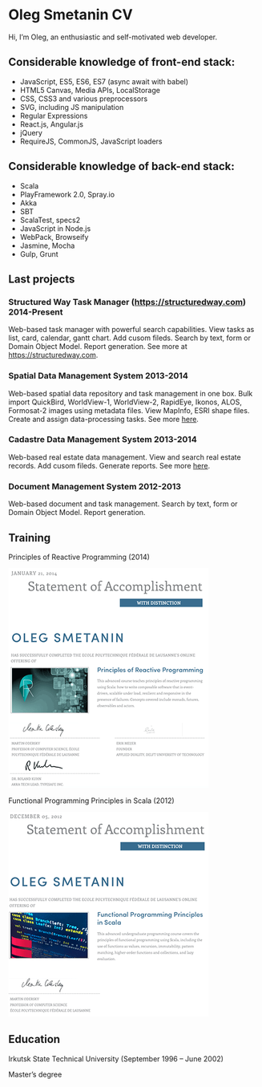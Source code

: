 # Oleg Smetanin CV

Hi, I’m Oleg, an enthusiastic and self-motivated web developer.

## Considerable knowledge of front-end stack:

- JavaScript, ES5, ES6, ES7 (async await with babel)
- HTML5 Canvas, Media APIs, LocalStorage
- CSS, CSS3 and various preprocessors
- SVG, including JS manipulation
- Regular Expressions
- React.js, Angular.js
- jQuery
- RequireJS, CommonJS, JavaScript loaders

## Considerable knowledge of back-end stack:
- Scala
- PlayFramework 2.0, Spray.io
- Akka
- SBT
- ScalaTest, specs2
- JavaScript in Node.js
- WebPack, Browseify
- Jasmine, Mocha
- Gulp, Grunt

## Last projects

### Structured Way Task Manager (https://structuredway.com) <span class="gray">2014-Present</span>

Web-based task manager with powerful search capabilities. View tasks as list, card, calendar, gantt chart. Add cusom fileds. Search by text, form or Domain Object Model. Report generation. See more at https://structuredway.com.

### Spatial Data Management System <span class="gray">2013-2014</span>

Web-based spatial data repository and task management in one box. Bulk import QuickBird, WorldView-1, WorldView-2, RapidEye, Ikonos, ALOS, Formosat-2 images using metadata files. View MapInfo, ESRI shape files. Create and assign data-processing tasks. See more [here](data/cv/SDMS.pdf).
   
### Cadastre Data Management System <span class="gray">2013-2014</span>

Web-based real estate data management. View and search real estate records. Add cusom fileds. Generate reports. See more [here](data/cv/CDMS.pdf).
   
### Document Management System <span class="gray">2012-2013</span>

Web-based document and task management. Search by text, form or Domain Object Model. Report generation.

## Training

Principles of Reactive Programming (2014)

[![Principles of Reactive Programming (2014)](data/cv/coursera_reactive_2014.png)](data/cv/coursera_reactive_2014.pdf)

Functional Programming Principles in Scala (2012)

[![Functional Programming Principles in Scala (2012)](data/cv/coursera_progfun_2012.png)](data/cv/coursera_progfun_2012.pdf)

## Education

Irkutsk State Technical University
(September 1996 – June 2002)

Master’s degree